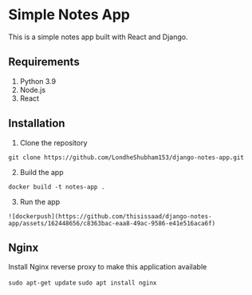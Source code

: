 # Simple Notes App
This is a simple notes app built with React and Django.

## Requirements
1. Python 3.9
2. Node.js
3. React

## Installation
1. Clone the repository
```
git clone https://github.com/LondheShubham153/django-notes-app.git
```

2. Build the app
```
docker build -t notes-app .
```

3. Run the app
```
![dockerpush](https://github.com/thisissaad/django-notes-app/assets/162448656/c8363bac-eaa8-49ac-9586-e41e516aca6f)
```

## Nginx

Install Nginx reverse proxy to make this application available

`sudo apt-get update`
`sudo apt install nginx`
